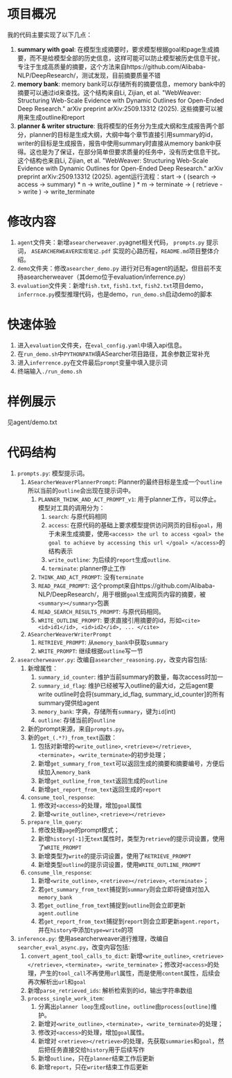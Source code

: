 # 项目概况
我的代码主要实现了以下几点：
1. **summary with goal**: 在模型生成摘要时，要求模型根据goal和page生成摘要，而不是给模型全部的历史信息，这样可能可以防止模型被历史信息干扰，专注于生成高质量的摘要，这个方法来自https://github.com/Alibaba-NLP/DeepResearch/，测试发现，目前摘要质量不错
2. **memory bank**: memory bank可以存储所有的摘要信息，memory bank中的摘要可以通过id来查找。这个结构来自Li, Zijian, et al. "WebWeaver: Structuring Web-Scale Evidence with Dynamic Outlines for Open-Ended Deep Research." arXiv preprint arXiv:2509.13312 (2025). 这些摘要可以被用来生成outline和report
3. **planner & writer structure**: 我将模型的任务分为生成大纲和生成报告两个部分，planner的目标是生成大纲，大纲中每个章节直接引用summary的id，writer的目标是生成报告，报告中使用summary时直接从memory bank中获得。这也是为了保证，在部分简单但要求质量的任务中，没有历史信息干扰。这个结构也来自Li, Zijian, et al. "WebWeaver: Structuring Web-Scale Evidence with Dynamic Outlines for Open-Ended Deep Research." arXiv preprint arXiv:2509.13312 (2025). agent运行流程：start -> ( (search -> access -> summary) * n -> write_outline ) * m -> terminate -> ( retrieve -> write ) -> write_terminate

# 修改内容
1. `agent`文件夹：新增`asearcherweaver.py`agnet相关代码， `prompts.py` 提示词， `ASEARCHERWEAVER实现笔记.pdf` 实现的心路历程，`README.md`项目整体介绍。
2. `demo`文件夹：修改`asearcher_demo.py` 进行对已有agent的适配，但目前不支持asearcherweaver（其demo位于evaluation/inferrence.py）
3. `evaluation`文件夹：新增`fish.txt`, `fish1.txt`, `fish2.txt`项目demo，`inferrnce.py`模型推理代码，也是demo，`run_demo.sh`启动demo的脚本

# 快速体验
1. 进入`evaluation`文件夹，在`eval_config.yaml`中填入api信息。
2. 在`run_demo.sh`中`PYTHONPATH`填ASearcher项目路径，其余参数正常补充
3. 进入`inferrence.py`在文件最后`prompt`变量中填入提示词
4. 终端输入`./run_demo.sh`

# 样例展示
见agent/demo.txt

# 代码结构
1. `prompts.py`: 模型提示词。
   1. `ASearcherWeaverPlannerPrompt`: Planner的最终目标是生成一个`outline`所以当前的`outline`会出现在提示词中。
      1. `PLANNER_THINK_AND_ACT_PROMPT_v1`: 用于planner工作，可以停止。模型对工具的调用分为：
         1. `search`: 与原代码相同
         2. `access`: 在原代码的基础上要求模型提供访问网页的目标`goal`，用于未来生成摘要，使用`<access> the url to access <goal> the goal to achieve by accessing this url </goal> </access>`的结构表示
         3. `write_outline`: 为后续的`report`生成`outline`.
         4. `terminate`: planner停止工作
      2. `THINK_AND_ACT_PROMPT`: 没有`terminate`
      3. `READ_PAGE_PROMPT`: 这个prompt来自https://github.com/Alibaba-NLP/DeepResearch/，用于根据`goal`生成网页内容的摘要，被`<summary></summary>`包裹
      4. `READ_SEARCH_RESULTS_PROMPT`: 与原代码相同。
      5. `WRITE_OUTLINE_PROMPT`: 要求直接引用摘要的id，形如`<cite> <id>id1</id>, <id>id2</id>, ... </cite>`
   2. `ASearcherWeaverWriterPrompt`
      1. `RETRIEVE_PROMPT`: 从`memory_bank`中获取`summary`
      2. `WRITE_PROMPT`: 继续根据`outline`写一节
2. `asearcherweaver.py`: 改编自`asearcher_reasoning.py`，改变内容包括:
   1. 新增属性：
      1. `summary_id_counter`: 维护当前summary的数量，每次access时加一 
      2. `summary_id_flag`: 维护已经被写入outline的最大id，之后agent要write outline时会将(summary_id_flag, summary_id_counter]的所有summary提供给agent
      3. `memory_bank`: 字典，存储所有`summary`，键为`id`(int)
      4. `outline`: 存储当前的`outline`
   2. 新的prompt来源，来自`prompts.py`。
   3. 新的`get_(.*?)_from_text`函数：
      1. 包括对新增的`<write_outline>`, `<retrieve></retrieve>`, `<terminate>`，`<write_terminate>`的初步处理；
      2. 新增`get_summary_from_text`可以返回生成的摘要和摘要编号，方便后续加入`memory_bank`
      3. 新增`get_outline_from_text`返回生成的`outline`
      4. 新增`get_report_from_text`返回生成的`report`
   4. `consume_tool_response`: 
      1. 修改对`<access>`的处理，增加`goal`属性
      2. 新增`<write_outline>`, `<retrieve></retrieve>`
   5. `prepare_llm_query`: 
      1. 修改处理`page`的prompt模式；
      2. 新增`history[-1]`无`text`属性时，类型为`retrieve`的提示词设置，使用了`WRITE_PROMPT`
      3. 新增类型为`write`的提示词设置，使用了`RETRIEVE_PROMPT`
      4. 新增类型`outline`的提示词设置，使用`WRITE_OUTLINE_PROMPT`
   6. `consume_llm_response`: 
      1. 新增`<write_outline>`, `<retrieve></retrieve>`, `<terminate>`；
      2. 若`get_summary_from_text`捕捉到`summary`则会立即将键值对加入`memory_bank`
      3. 若`get_outline_from_text`捕捉到`outline`则会立即更新`agent.outline`
      4. 若`get_report_from_text`捕捉到`report`则会立即更新`agent.report`，并在`history`中添加`type=write`的项
3. `inference.py`: 使用asearcherweaver进行推理，改编自`searcher_eval_async.py`，改变内容包括:
   1. `convert_agent_tool_calls_to_dict`: 新增`<write_outline>`, `<retrieve></retrieve>`, `<terminate>`，`<write_terminate>`；修改对`<access>`的处理，产生的`tool_call`不再使用`url`属性，而是使用`content`属性，后续会再次解析出`url`和`goal`
   2. 新增`parse_retrieved_ids`: 解析检索到的id，输出字符串数组
   3. `process_single_work_item`: 
      1. 分离出`planner loop`生成`outline`，`outline`由`process[outline]`维护。
      2. 新增对`<write_outline>`, `<terminate>`，`<write_terminate>`的处理；
      3. 修改对`<access>`的处理，增加`goal`属性。
      4. 新增对 `<retrieve></retrieve>`的处理，先获取`summaries`和`goal`，然后把任务直接交给`history`用于后续写作
      5. 新增`outline`，只在`planner`结束工作后更新
      6. 新增`report`，只在`writer`结束工作后更新